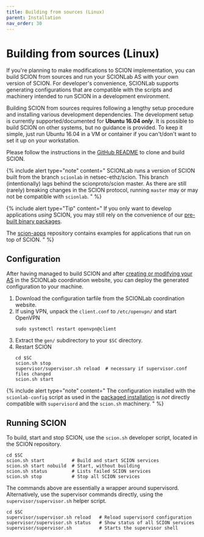 ```yaml
---
title: Building from sources (Linux)
parent: Installation
nav_order: 30
---
```


# Building from sources (Linux)

If you're planning to make modifications to SCION implementation, you can build SCION from sources and run your SCIONLab AS with your own version of SCION.
For developer's convenience, SCIONLab supports generating configurations that are compatible with the scripts and machinery intended to run SCION in a development environment.

Building SCION from sources requires following a lengthy setup procedure and installing various development dependencies.
The development setup is currently supported/documented for **Ubuntu 16.04 _only_**.
It is possible to build SCION on other systems, but no guidance is provided. To keep it simple, just run Ubuntu 16.04 in a VM or container if you can't/don't want to set it up on your workstation.

Please follow the instructions in the [GitHub README](https://github.com/netsec-ethz/scion/) to clone and build SCION.

{% include alert type="note" content="
SCIONLab runs a version of SCION built from the branch `scionlab` in netsec-ethz/scion.
This branch (intentionally) lags behind the scionproto/scion master. As there are still (rarely) breaking changes in the SCION protocol, running `master` may or may not be compatible with `scionlab`.
" %}

{% include alert type="Tip" content="
If you only want to develop applications _using_ SCION, you may still rely on the convenience of our [pre-built binary packages](../install/pkg.html).

The [scion-apps](https://github.com/netsec-ethz/scion-apps/) repository contains examples for applications that run
on top of SCION.
" %}


## Configuration

After having managed to build SCION and after [creating or modifying your AS](../config/create_as.html) in the SCIONLab coordination website, you can deploy the generated configuration to your machine.

1. Download the configuration tarfile from the SCIONLab coordination website.
2. If using VPN, unpack the `client.conf` to `/etc/openvpn/` and start OpenVPN
   ```shell
   sudo systemctl restart openvpn@client
   ```
3. Extract the `gen/` subdirectory to your `$SC` directory.
4. Restart SCION
   ```shell
   cd $SC
   scion.sh stop
   supervisor/supervisor.sh reload  # necessary if supervisor.conf files changed
   scion.sh start
   ```

{% include alert type="note" content="
The configuration installed with the `scionlab-config` script as used in the [packaged installation](../install/pkg.html#configuration) is *not* directly compatible
with `supervisord` and the `scion.sh` machinery.
" %}


## Running SCION

To build, start and stop SCION, use the `scion.sh` developer script, located in the SCION repository.

```shell
cd $SC
scion.sh start          # Build and start SCION services
scion.sh start nobuild  # Start, without building
scion.sh status         # Lists failed SCION services
scion.sh stop           # Stop all SCION services
```

The commands above are essentially a wrapper around supervisord.
Alternatively, use the supervisor commands directly, using the `supervisor/supervisor.sh` helper script.
```shell
cd $SC
supervisor/supervisor.sh reload   # Reload supervisord configuration
supervisor/supervisor.sh status   # Show status of all SCION services
supervisor/supervisor.sh          # Starts the supervisor shell
```
